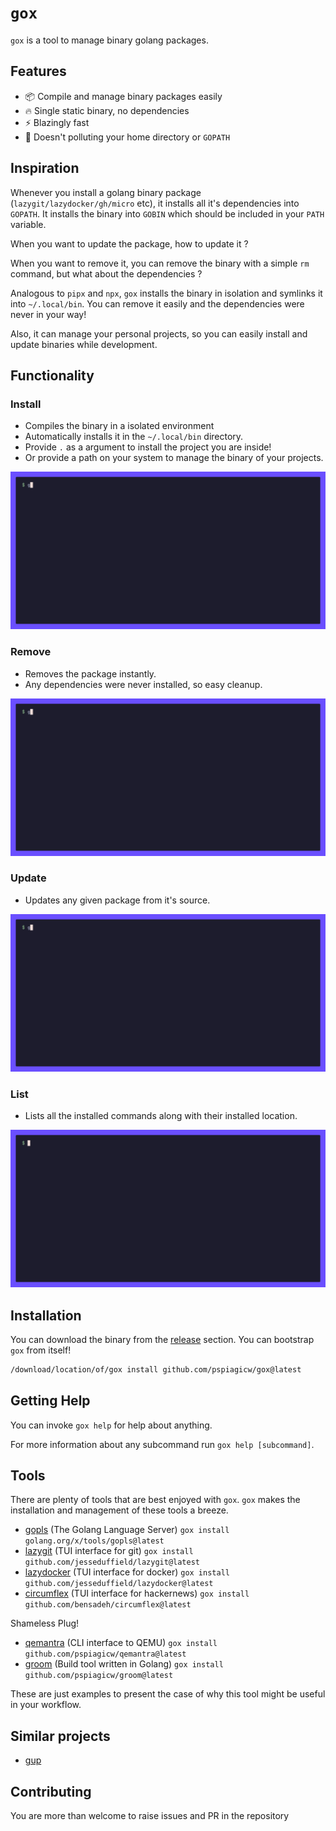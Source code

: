 # `gox`

`gox` is a tool to manage binary golang packages.

## Features

- 📦️ Compile and manage binary packages easily
- 🔥 Single static binary, no dependencies
- ⚡️ Blazingly fast
- 🧹 Doesn't polluting your home directory or `GOPATH`

## Inspiration

Whenever you install a golang binary package (`lazygit/lazydocker/gh/micro` etc), it installs all it's dependencies into `GOPATH`.
It installs the binary into `GOBIN` which should be included in your `PATH` variable.

When you want to update the package, how to update it ?

When you want to remove it, you can remove the binary with a simple `rm` command, but what about the dependencies ?

Analogous to `pipx` and `npx`, `gox` installs the binary in isolation and symlinks it into `~/.local/bin`.
You can remove it easily and the dependencies were never in your way!

Also, it can manage your personal projects, so you can easily install and update binaries while development.

## Functionality

### Install

- Compiles the binary in a isolated environment
- Automatically installs it in the `~/.local/bin` directory.
- Provide `.` as a argument to install the project you are inside!
- Or provide a path on your system to manage the binary of your projects.

![install](./gifs/install.gif)

### Remove

- Removes the package instantly. 
- Any dependencies were never installed, so easy cleanup.

![remove](./gifs/remove.gif)

### Update

- Updates any given package from it's source.

![update](./gifs/update.gif)

### List

- Lists all the installed commands along with their installed location.

![list](./gifs/list.gif)

## Installation

You can download the binary from the [release](https://github.com/pspiagicw/gox/releases) section.
You can bootstrap `gox` from itself!

```sh
/download/location/of/gox install github.com/pspiagicw/gox@latest
```


## Getting Help

You can invoke `gox help` for help about anything. 

For more information about any subcommand run `gox help [subcommand]`.

## Tools

There are plenty of tools that are best enjoyed with `gox`. `gox` makes the installation and management of these tools a breeze.

- [gopls](https://golang.org/x/tools/gopls) (The Golang Language Server) `gox install golang.org/x/tools/gopls@latest`
- [lazygit](https://github.com/jesseduffield/lazygit) (TUI interface for git) `gox install github.com/jesseduffield/lazygit@latest`
- [lazydocker](https://github.com/jesseduffield/lazydocker) (TUI interface for docker) `gox install github.com/jesseduffield/lazydocker@latest`
- [circumflex](https://github.com/bensadeh/circumflex) (TUI interface for hackernews) `gox install github.com/bensadeh/circumflex@latest`

Shameless Plug!

- [qemantra](https://github.com/pspiagicw/qemantra) (CLI interface to QEMU) `gox install github.com/pspiagicw/qemantra@latest`
- [groom](https://github.com/pspiagicw/groom) (Build tool written in Golang) `gox install github.com/pspiagicw/groom@latest`

These are just examples to present the case of why this tool might be useful in your workflow.

## Similar projects

- [gup](https://github.com/nao1215/gup)

## Contributing

You are more than welcome to raise issues and PR in the repository

